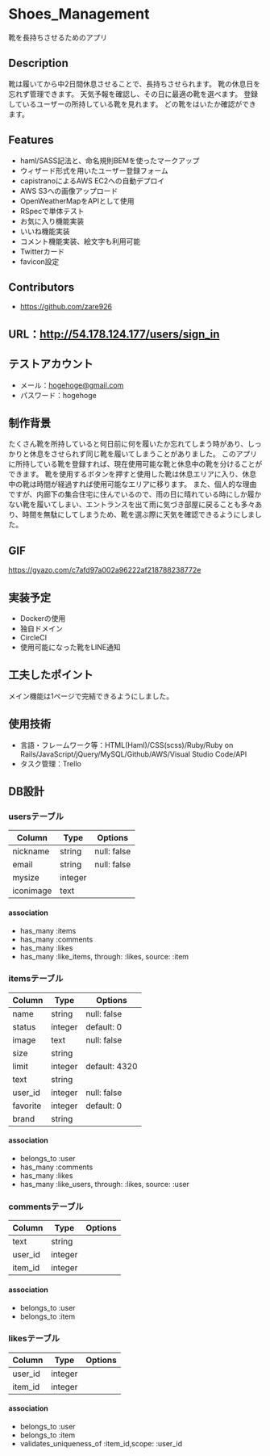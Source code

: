 # Shoes_Management
靴を長持ちさせるためのアプリ

## Description
靴は履いてから中2日間休息させることで、長持ちさせられます。
靴の休息日を忘れず管理できます。
天気予報を確認し、その日に最適の靴を選べます。
登録しているユーザーの所持している靴を見れます。
どの靴をはいたか確認ができます。


## Features
  - haml/SASS記法と、命名規則BEMを使ったマークアップ
  - ウィザード形式を用いたユーザー登録フォーム
  - capistranoによるAWS EC2への自動デプロイ
  - AWS S3への画像アップロード
  - OpenWeatherMapをAPIとして使用
  - RSpecで単体テスト
  - お気に入り機能実装
  - いいね機能実装
  - コメント機能実装、絵文字も利用可能
  - Twitterカード
  - favicon設定

## Contributors
  - https://github.com/zare926

## URL：http://54.178.124.177/users/sign_in


## テストアカウント
- メール：hogehoge@gmail.com
- パスワード：hogehoge

## 制作背景
たくさん靴を所持していると何日前に何を履いたか忘れてしまう時があり、しっかりと休息をさせられず同じ靴を履いてしまうことがありました。
このアプリに所持している靴を登録すれば、現在使用可能な靴と休息中の靴を分けることができます。
靴を使用するボタンを押すと使用した靴は休息エリアに入り、休息中の靴は時間が経過すれば使用可能なエリアに移ります。
また、個人的な理由ですが、内廊下の集合住宅に住んでいるので、雨の日に晴れている時にしか履かない靴を履いてしまい、エントランスを出て雨に気づき部屋に戻ることも多々あり、時間を無駄にしてしまうため、靴を選ぶ際に天気を確認できるようにしました。

## GIF
https://gyazo.com/c7afd97a002a96222af218788238772e

## 実装予定
  - Dockerの使用
  - 独自ドメイン
  - CircleCI
  - 使用可能になった靴をLINE通知

## 工夫したポイント
メイン機能は1ページで完結できるようにしました。

## 使用技術
  - 言語・フレームワーク等：HTML(Haml)/CSS(scss)/Ruby/Ruby on Rails/JavaScript/jQuery/MySQL/Github/AWS/Visual Studio Code/API
  - タスク管理：Trello

## DB設計

### usersテーブル
|Column|Type|Options|
|------|----|-------|
|nickname|string|null: false|
|email|string|null: false|
|mysize|integer|
|iconimage|text|

#### association
  - has_many :items
  - has_many :comments
  - has_many :likes
  - has_many :like_items, through: :likes, source: :item

### itemsテーブル
|Column|Type|Options|
|------|----|-------|
|name|string|null: false|
|status|integer|default: 0|
|image|text|null: false|
|size|string|
|limit|integer|default: 4320|
|text|string|
|user_id|integer|null: false|
|favorite|integer|default: 0|
|brand|string|

#### association
  - belongs_to :user
  - has_many :comments
  - has_many :likes
  - has_many :like_users, through: :likes, source: :user

### commentsテーブル
|Column|Type|Options|
|------|----|-------|
|text|string|
|user_id|integer|
|item_id|integer|

#### association
  - belongs_to :user
  - belongs_to :item

### likesテーブル
|Column|Type|Options|
|------|----|-------|
|user_id|integer|
|item_id|integer|

#### association
  - belongs_to :user
  - belongs_to :item
  - validates_uniqueness_of :item_id,scope: :user_id

